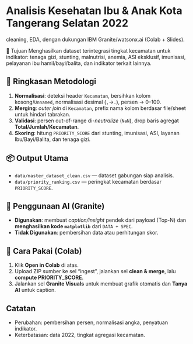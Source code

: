 # Analisis Kesehatan Ibu & Anak Kota Tangerang Selatan 2022
cleaning, EDA, dengan dukungan IBM Granite/watsonx.ai (Colab + Slides).

📌 Tujuan
Menghasilkan dataset terintegrasi tingkat kecamatan untuk indikator: tenaga gizi, stunting, malnutrisi, anemia, ASI eksklusif, imunisasi, pelayanan ibu hamil/bayi/balita, dan indikator terkait lainnya.

## 🧩 Ringkasan Metodologi
1) **Normalisasi**: deteksi header `Kecamatan`, bersihkan kolom kosong/`Unnamed`, normalisasi desimal (`,`→`.`), persen → 0–100.  
2) **Merging**: *outer join* di `Kecamatan`, prefix nama kolom berdasar file/sheet untuk hindari tabrakan.  
3) **Validasi**: persen out-of-range di-*neutralize* (`NaN`), drop baris agregat **Total/Jumlah/Kecamatan**.  
4) **Skoring**: hitung `PRIORITY_SCORE` dari stunting, imunisasi, ASI, layanan Ibu/Bayi/Balita, dan tenaga gizi.  

## 📦 Output Utama
- `data/master_dataset_clean.csv` — dataset gabungan siap analisis.  
- `data/priority_ranking.csv` — peringkat kecamatan berdasar `PRIORITY_SCORE`.  

## 🤖 Penggunaan AI (Granite)
- **Digunakan**: membuat *caption/insight* pendek dari payload (Top-N) dan **menghasilkan kode `matplotlib`** dari `DATA + SPEC`.  
- **Tidak Digunakan**: pembersihan data atau perhitungan skor.  

## 🚀 Cara Pakai (Colab)
1. Klik **Open in Colab** di atas.  
2. Upload ZIP sumber ke sel “ingest”, jalankan sel **clean & merge**, lalu **compute PRIORITY_SCORE**.  
3. Jalankan sel **Granite Visuals** untuk membuat grafik otomatis dan **Tanya AI** untuk caption.


## Catatan
- Perubahan: pembersihan persen, normalisasi angka, penyatuan indikator.
- Keterbatasan: data 2022, tingkat agregasi kecamatan.
